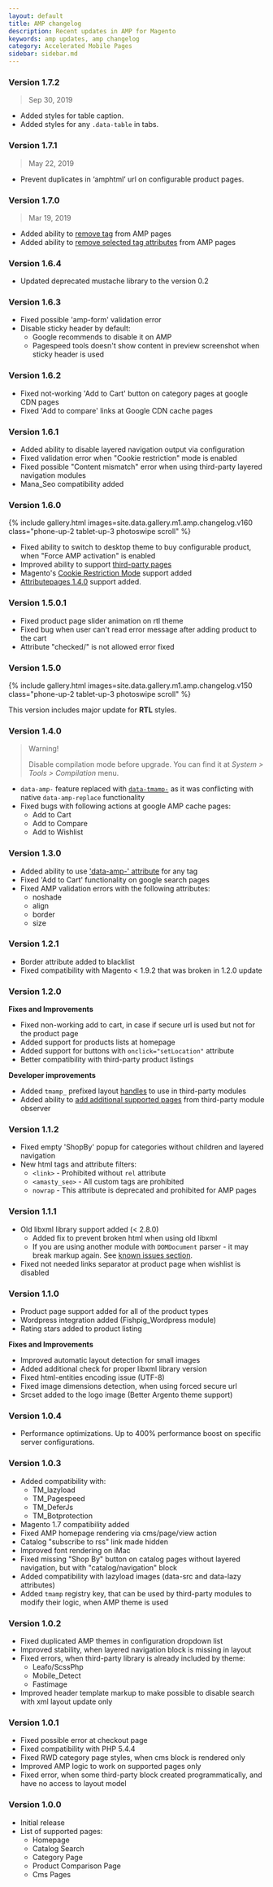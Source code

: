 ```yaml
---
layout: default
title: AMP changelog
description: Recent updates in AMP for Magento
keywords: amp updates, amp changelog
category: Accelerated Mobile Pages
sidebar: sidebar.md
---
```


### Version 1.7.2

> Sep 30, 2019

 -  Added styles for table caption.
 -  Added styles for any `.data-table` in tabs.

### Version 1.7.1

> May 22, 2019

 -  Prevent duplicates in ‘amphtml’ url on configurable product pages.

### Version 1.7.0

> Mar 19, 2019

 -  Added ability to [remove tag](/m1/extensions/amp/use-cases/#remove-tag) from AMP pages
 -  Added ability to [remove selected tag attributes](/m1/extensions/amp/use-cases/#remove-tag-attributes)
    from AMP pages

### Version 1.6.4

 -  Updated deprecated mustache library to the version 0.2

### Version 1.6.3

 -  Fixed possible 'amp-form' validation error
 -  Disable sticky header by default:
     -  Google recommends to disable it on AMP
     -  Pagespeed tools doesn't show content in preview screenshot when sticky
        header is used

### Version 1.6.2

 -  Fixed not-working 'Add to Cart' button on category pages at google CDN pages
 -  Fixed 'Add to compare' links at Google CDN cache pages

### Version 1.6.1

 -  Added ability to disable layered navigation output via configuration
 -  Fixed validation error when "Cookie restriction" mode is enabled
 -  Fixed possible "Content mismatch" error when using third-party layered
    navigation modules
 -  Mana_Seo compatibility added

### Version 1.6.0

{% include gallery.html images=site.data.gallery.m1.amp.changelog.v160 class="phone-up-2 tablet-up-3 photoswipe scroll" %}

 -  Fixed ability to switch to desktop theme to buy configurable product, when
    "Force AMP activation" is enabled
 -  Improved ability to support [third-party pages](/m1/extensions/amp/devdocs/#add-amp-support-for-the-third-party-page)
 -  Magento's [Cookie Restriction Mode](http://docs.magento.com/m1/ce/user_guide/store-operations/cookie-restriction-mode.html)
    support added
 -  [Attributepages 1.4.0](/m1/extensions/attributepages/changelog/#version-140) support added.

### Version 1.5.0.1

 -  Fixed product page slider animation on rtl theme
 -  Fixed bug when user can't read error message after adding product to the cart
 -  Attribute "checked/" is not allowed error fixed

### Version 1.5.0

{% include gallery.html images=site.data.gallery.m1.amp.changelog.v150 class="phone-up-2 tablet-up-3 photoswipe scroll" %}

This version includes major update for **RTL** styles.

### Version 1.4.0

> Warning!
>
> Disable compilation mode before upgrade. You can find it at
> _System > Tools > Compilation_ menu.

 -  `data-amp-` feature replaced with [`data-tmamp-`](/m1/extensions/amp/use-cases/#change-css-class-name)
    as it was conflicting with native `data-amp-replace` functionality
 -  Fixed bugs with following actions at google AMP cache pages:
    - Add to Cart
    - Add to Compare
    - Add to Wishlist

### Version 1.3.0

 -  Added ability to use ['data-amp-' attribute](/m1/extensions/amp/use-cases/#change-css-class-name)
    for any tag
 -  Fixed 'Add to Cart' functionality on google search pages
 -  Fixed AMP validation errors with the following attributes:
    - noshade
    - align
    - border
    - size

### Version 1.2.1

 -  Border attribute added to blacklist
 -  Fixed compatibility with Magento < 1.9.2 that was broken in 1.2.0 update

### Version 1.2.0

**Fixes and Improvements**

 -  Fixed non-working add to cart, in case if secure url is used
    but not for the product page
 -  Added support for products lists at homepage
 -  Added support for buttons with `onclick="setLocation"` attribute
 -  Better compatibility with third-party product listings

**Developer improvements**

 -  Added `tmamp_` prefixed layout
    [handles](/m1/extensions/amp/devdocs/#amp-specific-layout-update)
    to use in third-party modules
 -  Added ability to [add additional supported pages](/m1/extensions/amp/devdocs/#add-amp-support-for-the-third-party-page)
    from third-party module observer

### Version 1.1.2

 -  Fixed empty 'ShopBy' popup for categories without children and layered
    navigation
 -  New html tags and attribute filters:
    - `<link>` - Prohibited without `rel` attribute
    - `<amasty_seo>` - All custom tags are prohibited
    - `nowrap` - This attribute is deprecated and prohibited for AMP pages

### Version 1.1.1

 -  Old libxml library support added (< 2.8.0)
    -  Added fix to prevent broken html when using old libxml
    -  If you are using another module with `DOMDocument` parser - it may break
        markup again. See [known issues section](/m1/extensions/amp/known-issues/#old-libxml-library).
 -  Fixed not needed links separator at product page when wishlist is disabled

### Version 1.1.0

 -  Product page support added for all of the product types
 -  Wordpress integration added (Fishpig_Wordpress module)
 -  Rating stars added to product listing

**Fixes and Improvements**

 -  Improved automatic layout detection for small images
 -  Added additional check for proper libxml library version
 -  Fixed html-entities encoding issue (UTF-8)
 -  Fixed image dimensions detection, when using forced secure url
 -  Srcset added to the logo image (Better Argento theme support)

### Version 1.0.4

 -  Performance optimizations. Up to 400% performance boost on specific server
    configurations.

### Version 1.0.3

 -  Added compatibility with:
     +  TM_lazyload
     +  TM_Pagespeed
     +  TM_DeferJs
     +  TM_Botprotection
 -  Magento 1.7 compatibility added
 -  Fixed AMP homepage rendering via cms/page/view action
 -  Catalog "subscribe to rss" link made hidden
 -  Improved font rendering on iMac
 -  Fixed missing "Shop By" button on catalog pages without layered navigation,
    but with "catalog/navigation" block
 -  Added compatibility with lazyload images (data-src and data-lazy attributes)
 -  Added `tmamp` registry key, that can be used by third-party modules to modify
    their logic, when AMP theme is used

### Version 1.0.2

 -  Fixed duplicated AMP themes in configuration dropdown list
 -  Improved stability, when layered navigation block is missing in layout
 -  Fixed errors, when third-party library is already included by theme:
     +  Leafo/ScssPhp
     +  Mobile_Detect
     +  Fastimage
 -  Improved header template markup to make possible to disable search with xml
    layout update only

### Version 1.0.1

 -  Fixed possible error at checkout page
 -  Fixed compatibility with PHP 5.4.4
 -  Fixed RWD category page styles, when cms block is rendered only
 -  Improved AMP logic to work on supported pages only
 -  Fixed error, when some third-party block created programmatically, and have
    no access to layout model

### Version 1.0.0

 -  Initial release
 -  List of supported pages:
    +  Homepage
    +  Catalog Search
    +  Category Page
    +  Product Comparison Page
    +  Cms Pages
